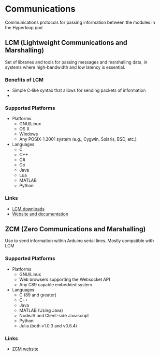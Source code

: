 # Communications
Communications protocols for passing information between the modules in the Hyperloop pod

## LCM (Lightweight Communications and Marshalling)
Set of libraries and tools for passing messages and marshalling data, in systems where high-bandwidth and low latency is essential.

### Benefits of LCM
* Simple C-like syntax that allows for sending packets of information
* 

### Supported Platforms
* Platforms
    * GNU/Linux
    * OS X
    * Windows
    * Any POSIX-1.2001 system (e.g., Cygwin, Solaris, BSD, etc.)
* Languages
  * C
  * C++
  * C#
  * Go
  * Java
  * Lua
  * MATLAB
  * Python

### Links
* [LCM downloads](https://github.com/lcm-proj/lcm/releases)
* [Website and documentation](http://lcm-proj.github.io)



## ZCM (Zero Communications and Marshalling)
Use to send information within Arduino serial lines. Mostly compatible with LCM

### Supported Platforms
* Platforms
    * GNU/Linux
    * Web browsers supporting the Websocket API
    * Any C89 capable embedded system
* Languages
  * C (89 and greater)
  * C++
  * Java
  * MATLAB (Using Java)
  * NodeJS and Client-side Javascript
  * Python
  * Julia (both v1.0.3 and v0.6.4)



### Links
* [ZCM website](http://zerocm.github.io/zcm/)



